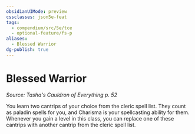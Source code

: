 ```yaml
---
obsidianUIMode: preview
cssclasses: json5e-feat
tags:
  - compendium/src/5e/tce
  - optional-feature/fs-p
aliases:
  - Blessed Warrior
dg-publish: true
---
```

# Blessed Warrior
*Source: Tasha's Cauldron of Everything p. 52*  

You learn two cantrips of your choice from the cleric spell list. They count as paladin spells for you, and Charisma is your spellcasting ability for them. Whenever you gain a level in this class, you can replace one of these cantrips with another cantrip from the cleric spell list.